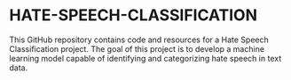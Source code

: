 # HATE-SPEECH-CLASSIFICATION
This GitHub repository contains code and resources for a Hate Speech Classification project. The goal of this project is to develop a machine learning model capable of identifying and categorizing hate speech in text data.
